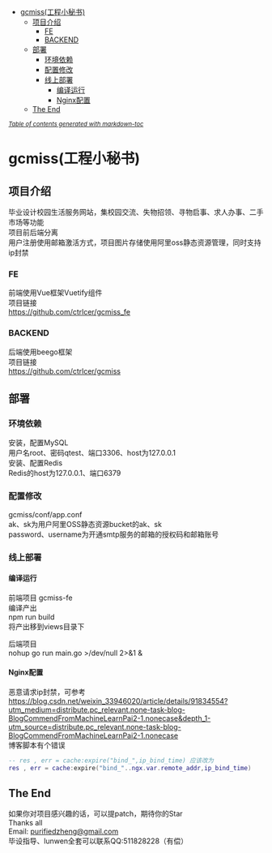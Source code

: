 <!--
 * @Descripttion: 
 * @version: 
 * @Author: Zheng Gaoxiong
 * @Date: 2020-06-06 20:32:27
 * @LastEditors: Zheng Gaoxiong
 * @LastEditTime: 2020-06-06 20:34:21
--> 
- [gcmiss(工程小秘书)](#gcmiss工程小秘书)
  - [项目介绍](#项目介绍)
    - [FE](#fe)
    - [BACKEND](#backend)
  - [部署](#部署)
    - [环境依赖](#环境依赖)
    - [配置修改](#配置修改)
    - [线上部署](#线上部署)
      - [编译运行](#编译运行)
      - [Nginx配置](#nginx配置)
  - [The End](#the-end)

<small><i><a href='http://ecotrust-canada.github.io/markdown-toc/'>Table of contents generated with markdown-toc</a></i></small>

# gcmiss(工程小秘书)  
## 项目介绍  
毕业设计校园生活服务网站，集校园交流、失物招领、寻物启事、求人办事、二手市场等功能  
项目前后端分离  
用户注册使用邮箱激活方式，项目图片存储使用阿里oss静态资源管理，同时支持ip封禁

### FE  
前端使用Vue框架Vuetify组件    
项目链接  
https://github.com/ctrlcer/gcmiss_fe  

### BACKEND  
后端使用beego框架  
项目链接  
https://github.com/ctrlcer/gcmiss  

## 部署  
### 环境依赖  
安装，配置MySQL  
用户名root、密码qtest、端口3306、host为127.0.0.1  
安装、配置Redis  
Redis的host为127.0.0.1、端口6379  

### 配置修改  
gcmiss/conf/app.conf  
ak、sk为用户阿里OSS静态资源bucket的ak、sk  
password、username为开通smtp服务的邮箱的授权码和邮箱账号  

### 线上部署  

#### 编译运行  
前端项目 gcmiss-fe  
编译产出  
npm run build  
将产出移到views目录下

后端项目  
nohup go run main.go  >/dev/null 2>&1 &  

#### Nginx配置  
恶意请求ip封禁，可参考    
https://blog.csdn.net/weixin_33946020/article/details/91834554?utm_medium=distribute.pc_relevant.none-task-blog-BlogCommendFromMachineLearnPai2-1.nonecase&depth_1-utm_source=distribute.pc_relevant.none-task-blog-BlogCommendFromMachineLearnPai2-1.nonecase  
博客脚本有个错误  
```lua
-- res , err = cache:expire("bind_",ip_bind_time) 应该改为
res , err = cache:expire("bind_"..ngx.var.remote_addr,ip_bind_time)
```
## The End
如果你对项目感兴趣的话，可以提patch，期待你的Star  
Thanks all  
Email: purifiedzheng@gmail.com  
毕设指导、lunwen全套可以联系QQ:511828228（有偿）
